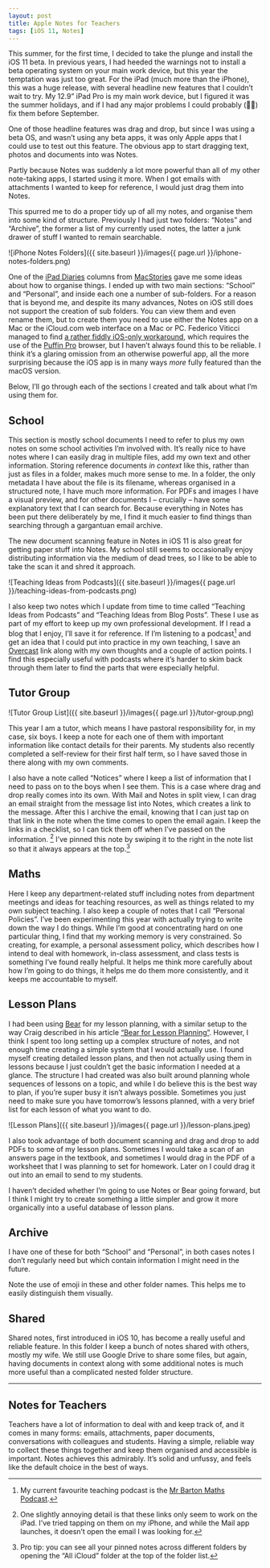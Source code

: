 ```yaml
---
layout: post
title: Apple Notes for Teachers
tags: [iOS 11, Notes]
---
```


This summer, for the first time, I decided to take the plunge and install the iOS 11 beta. In previous years, I had heeded the warnings not to install a beta operating system on your main work device, but this year the temptation was just too great. For the iPad (much more than the iPhone), this was a huge release, with several headline new features that I couldn’t wait to try. My 12.9” iPad Pro is my main work device, but I figured it was the summer holidays, and if I had any major problems I could probably (🤞🏻) fix them before September.

One of those headline features was drag and drop, but since I was using a beta OS, and wasn’t using any beta apps, it was only Apple apps that I could use to test out this feature. The obvious app to start dragging text, photos and documents into was Notes. 

Partly because Notes was suddenly a lot more powerful than all of my other note-taking apps, I started using it more. When I got emails with attachments I wanted to keep for reference, I would just drag them into Notes. 

This spurred me to do a proper tidy up of all my notes, and organise them into some kind of structure. Previously I had just two folders: “Notes” and “Archive”, the former a list of my currently used notes, the latter a junk drawer of stuff I wanted to remain searchable. 

![iPhone Notes Folders]({{ site.baseurl }}/images{{ page.url }}/iphone-notes-folders.png)

One of the [iPad Diaries](https://www.macstories.net/ios/ipad-diaries-optimizing-apple-notes) columns from [MacStories](https://www.macstories.net/) gave me some ideas about how to organise things. I ended up with two main sections: “School” and “Personal”, and inside each one a number of sub-folders. For a reason that is beyond me, and despite its many advances, Notes on iOS still does not support the creation of sub folders. You can view them and even rename them, but to create them you need to use either the Notes app on a Mac or the iCloud.com web interface on a Mac or PC. Federico Viticci managed to find [a rather fiddly iOS-only workaround](https://www.macstories.net/ios/ipad-diaries-optimizing-apple-notes#notes-sub-folders-on-ios-with-puffin), which requires the use of the [Puffin Pro]([Puffin%20Browser%20Pro](https://itunes.apple.com/gb/app/puffin-browser-pro/id406239138?mt=8&uo=4&at=1001lsF2) "Puffin Pro Browser") browser, but I haven’t always found this to be reliable. I think it’s a glaring omission from an otherwise powerful app, all the more surprising because the iOS app is in many ways _more_ fully featured than the macOS version. 

Below, I’ll go through each of the sections I created and talk about what I’m using them for.

## School

This section is mostly school documents I need to refer to plus my own notes on some school activities I’m involved with. It’s really nice to have notes where I can easily drag in multiple files, add my own text and other information. Storing reference documents _in context_ like this, rather than just as files in a folder, makes much more sense to me. In a folder, the only metadata I have about the file is its filename, whereas organised in a structured note, I have much more information. For PDFs and images I have a visual preview, and for other documents I – crucially – have some explanatory text that I can search for. Because everything in Notes has been put there deliberately by me, I find it much easier to find things than searching through a gargantuan email archive. 

The new document scanning feature in Notes in iOS 11 is also great for getting paper stuff into Notes. My school still seems to occasionally enjoy distributing information via the medium of dead trees, so I like to be able to take the scan it and shred it approach. 

![Teaching Ideas from Podcasts]({{ site.baseurl }}/images{{ page.url }}/teaching-ideas-from-podcasts.png)

I also keep two notes which I update from time to time called “Teaching Ideas from Podcasts” and “Teaching Ideas from Blog Posts”. These I use as part of my effort to keep up my own professional development. If I read a blog that I enjoy, I’ll save it for reference. If I’m listening to a podcast[^1] and get an idea that I could put into practice in my own teaching, I save an [Overcast]([Overcast](https://itunes.apple.com/gb/app/overcast/id888422857?mt=8&uo=4&at=1001lsF2) "Overcast") link along with my own thoughts and a couple of action points. I find this especially useful with podcasts where it’s harder to skim back through them later to find the parts that were especially helpful. 

## Tutor Group

![Tutor Group List]({{ site.baseurl }}/images{{ page.url }}/tutor-group.png)

This year I am a tutor, which means I have pastoral responsibility for, in my case, six boys. I keep a note for each one of them with important information like contact details for their parents. My students also recently completed a self-review for their first half term, so I have saved those in there along with my own comments. 

I also have a note called “Notices” where I keep a list of information that I need to pass on to the boys when I see them. This is a case where drag and drop really comes into its own. With Mail and Notes in split view, I can drag an email straight from the message list into Notes, which creates a link to the message. After this I archive the email, knowing that I can just tap on that link in the note when the time comes to open the email again. I keep the links in a checklist, so I can tick them off when I’ve passed on the information. [^2] I’ve pinned this note by swiping it to the right in the note list so that it always appears at the top.[^3] 

## Maths

Here I keep any department-related stuff including notes from department meetings and ideas for teaching resources, as well as things related to my own subject teaching. I also keep a couple of notes that I call “Personal Policies”. I’ve been experimenting this year with actually trying to write down the way I do things. While I’m good at concentrating hard on one particular thing, I find that my working memory is very constrained. So creating, for example, a personal assessment policy, which describes how I intend to deal with homework, in-class assessment, and class tests is something I’ve found really helpful. It helps me think more carefully about how I’m going to do things, it helps me do them more consistently, and it keeps me accountable to myself. 

## Lesson Plans

I had been using [Bear](https://itunes.apple.com/gb/app/bear/id1016366447?mt=8&uo=4&at=1001lsF2) for my lesson planning, with a similar setup to the way Craig described in his article [“Bear for Lesson Planning”](http://www.theclassnerd.com/blog/2017/1/2/bear-for-lesson-planning). However, I think I spent too long setting up a complex structure of notes, and not enough time creating a simple system that I would actually use. I found myself creating detailed lesson plans, and then not actually using them in lessons because I just couldn’t get the basic information I needed at a glance. The structure I had created was also built around planning whole sequences of lessons on a topic, and while I do believe this is the best way to plan, if you’re super busy it isn’t always possible. Sometimes you just need to make sure you have tomorrow’s lessons planned, with a very brief list for each lesson of what you want to do.

![Lesson Plans]({{ site.baseurl }}/images{{ page.url }}/lesson-plans.jpeg)

I also took advantage of both document scanning and drag and drop to add PDFs to some of my lesson plans. Sometimes I would take a scan of an answers page in the textbook, and sometimes I would drag in the PDF of a worksheet that I was planning to set for homework. Later on I could drag it out into an email to send to my students. 

I haven’t decided whether I’m going to use Notes or Bear going forward, but I think I might try to create something a little simpler and grow it more organically into a useful database of lesson plans. 

## Archive

I have one of these for both “School” and “Personal”, in both cases notes I don’t regularly need but which contain information I might need in the future.

Note the use of emoji in these and other folder names. This helps me to easily distinguish them visually. 

## Shared

Shared notes, first introduced in iOS 10, has become a really useful and reliable feature. In this folder I keep a bunch of notes shared with others, mostly my wife. We still use Google Drive to share some files, but again, having documents in context along with some additional notes is much more useful than a complicated nested folder structure. 

---- 

## Notes for Teachers

Teachers have a lot of information to deal with and keep track of, and it comes in many forms: emails, attachments, paper documents, conversations with colleagues and students. Having a simple, reliable way to collect these things together and keep them organised and accessible is important. Notes achieves this admirably. It’s solid and unfussy, and feels like the default choice in the best of ways. 



[^1]:	My current favourite teaching podcast is the [Mr Barton Maths Podcast](http://mrbartonmaths.com/podcast/).

[^2]:	One slightly annoying detail is that these links only seem to work on the iPad. I’ve tried tapping on them on my iPhone, and while the Mail app launches, it doesn’t open the email I was looking for.

[^3]:	Pro tip: you can see all your pinned notes across different folders by opening the “All iCloud” folder at the top of the folder list.